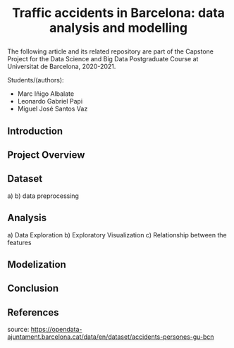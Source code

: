 

#  <div align="center"> Traffic accidents in Barcelona: data analysis and modelling  </p>

The following article and its related repository are part of the Capstone Project for the Data Science and Big Data Postgraduate Course at Universitat de Barcelona, 2020-2021.

Students/(authors):

* Marc Iñigo Albalate
* Leonardo Gabriel Papi
* Miguel José Santos Vaz



## Introduction 



## Project Overview


## Dataset
  a)
  b) data preprocessing 

## Analysis
 a) Data Exploration
 b) Exploratory Visualization
 c) Relationship between the features

## Modelization

## Conclusion

## References


source: https://opendata-ajuntament.barcelona.cat/data/en/dataset/accidents-persones-gu-bcn
